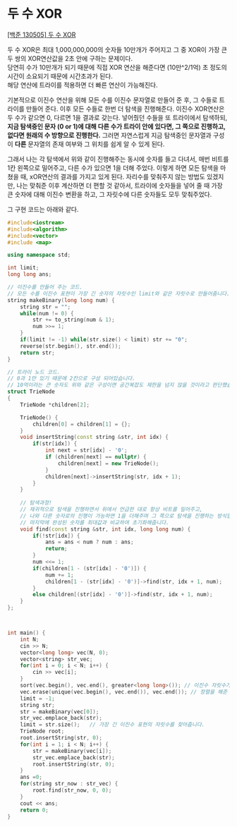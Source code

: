 두 수 XOR
====

[[백준 130505] 두 수 XOR](https://www.acmicpc.net/problem/13505)

두 수 XOR은 최대 1,000,000,000의 숫자들 10만개가 주어지고 그 중 XOR이 가장 큰 두 쌍의 XOR연산값을 2초 안에 구하는 문제이다.    
당연히 수가 10만개가 되기 때문에 직접 XOR 연산을 해준다면 (10만^2/1억) 초 정도의 시간이 소요되기 때문에 시간초과가 된다.    
해당 연산에 트라이를 적용하면 더 빠른 연산이 가능해진다.        

기본적으로 이진수 연산을 위해 모든 수를 이진수 문자열로 만들어 준 후, 그 수들로 트라이를 만들어 준다. 이후 모든 수들로 한번 더 탐색을 진행해준다. 
이진수 XOR연산은 두 수가 같으면 0, 다르면 1을 결과로 갖는다. 넣어줬던 수들을 또 트라이에서 탐색하되, **지금 탐색중인 문자 (0 or 1)에 대해 다른 수가 트라이 안에 있다면, 
그 쪽으로 진행하고, 없다면 원래의 수 방향으로 진행한다.** 그러면 자연스럽게 지금 탐색중인 문자열과 구성이 **다른** 문자열의 존재 여부와 그 위치를 쉽게 알 수 있게 된다.

그래서 나는 각 탐색에서 위와 같이 진행해주는 동시에 숫자를 들고 다녀서, 매번 비트를 1칸 왼쪽으로 밀어주고, 다른 수가 있으면 1을 더해 주었다. 
이렇게 하면 모든 탐색을 마쳤을 때, xOR연산의 결과를 가지고 있게 된다. 자리수를 맞춰주지 않는 방법도 있겠지만, 나는 맞춰준 이후 계산하면 더 편할 것 같아서, 
트라이에 숫자들을 넣어 줄 때 가장 큰 숫자에 대해 이진수 변환을 하고, 그 자릿수에 다른 숫자들도 모두 맞춰주었다.

그 구현 코드는 아래와 같다.

```c++
#include<iostream>
#include<algorithm>
#include<vector>
#include <map>

using namespace std;

int limit;
long long ans;

// 이진수를 만들어 주는 코드.
// 모든 수를 이진수 표현이 가장 긴 숫자의 자릿수인 limit와 같은 자릿수로 만들어줌니다.
string makeBinary(long long num) {
    string str = "";
    while(num != 0) {
        str += to_string(num & 1);
        num >>= 1;
    }
    if(limit != -1) while(str.size() < limit) str += "0";
    reverse(str.begin(), str.end());
    return str;
}

// 트라이 노드 코드.
// 0과 1만 있기 때문에 2칸으로 구성 되어있습니다.
// 10억이라는 큰 숫자도 위와 같은 구성이면 공간복잡도 제한을 넘지 않을 것이라고 판단했습니다. 
struct TrieNode
{
    TrieNode *children[2];

    TrieNode() {
        children[0] = children[1] = {};
    }
    void insertString(const string &str, int idx) {
        if(str[idx]) {
            int next = str[idx] - '0';
            if (children[next] == nullptr) {
                children[next] = new TrieNode();
            }
            children[next]->insertString(str, idx + 1);
        }
    }
    
    // 탐색과정!
    // 재귀적으로 탐색을 진행하면서 위에서 언급한 대로 항상 비트를 밀어주고, 
    // 나와 다른 숫자로의 진행이 가능하면 1을 더해주며 그 쪽으로 탐색을 진행하는 방식입니다.
    // 마지막에 완성된 숫자를 최대값과 비교하여 초기화해줍니다.
    void find(const string &str, int idx, long long num) {
        if(!str[idx]) {
            ans = ans < num ? num : ans;
            return;
        }
        num <<= 1;
        if(children[1 - (str[idx] - '0')]) {
            num += 1;
            children[1 - (str[idx] - '0')]->find(str, idx + 1, num);
        }
        else children[(str[idx] - '0')]->find(str, idx + 1, num);
    }
};



int main() {
    int N;
    cin >> N;
    vector<long long> vec(N, 0);
    vector<string> str_vec;
    for(int i = 0; i < N; i++) {
        cin >> vec[i];
    }
    sort(vec.begin(), vec.end(), greater<long long>()); // 이진수 자릿수가 가장 긴 숫자를 찾기 위한 정렬
    vec.erase(unique(vec.begin(), vec.end()), vec.end()); // 정렬을 해준 김에 중복을 제거 해주었습니다. 큰 영향은 없습니다.
    limit = -1;
    string str;
    str = makeBinary(vec[0]);
    str_vec.emplace_back(str);
    limit = str.size();   // 가장 긴 이진수 표현의 자릿수를 찾아줍니다.
    TrieNode root;
    root.insertString(str, 0);
    for(int i = 1; i < N; i++) {
        str = makeBinary(vec[i]);
        str_vec.emplace_back(str);
        root.insertString(str, 0);
    }
    ans =0;
    for(string str_now : str_vec) {
        root.find(str_now, 0, 0);
    }
    cout << ans;
    return 0;
}
```
